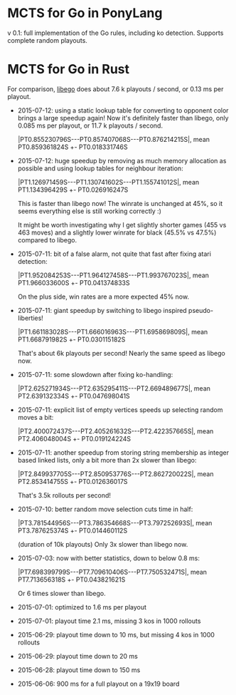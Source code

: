 # MCTS for Go in PonyLang

v 0.1: full implementation of the Go rules, including ko detection. Supports complete random playouts.

# MCTS for Go in Rust

For comparison, [libego](https://github.com/lukaszlew/libego) does about 7.6 k playouts / second, or 0.13 ms per playout.

- 2015-07-12: using a static lookup table for converting to opponent color brings a large speedup again! Now it's definitely faster than libego, only 0.085 ms per playout, or 11.7 k playouts / second.
  
  |PT0.855230796S---PT0.857407068S---PT0.876214215S|, mean PT0.859361824S +- PT0.018331746S

- 2015-07-12: huge speedup by removing as much memory allocation as possible and using lookup tables for neighbour iteration:

  |PT1.126971459S---PT1.130741602S---PT1.155741012S|, mean PT1.134396429S +- PT0.026916247S

  This is faster than libego now! The winrate is unchanged at 45%, so it seems everything else is still working correctly :)

  It might be worth investigating why I get slightly shorter games (455 vs 463 moves) and a slightly lower winrate for black (45.5% vs 47.5%) compared to libego.
- 2015-07-11: bit of a false alarm, not quite that fast after fixing atari detection:

  |PT1.952084253S---PT1.964127458S---PT1.993767023S|, mean PT1.966033600S +- PT0.041374833S
  
  On the plus side, win rates are a more expected 45% now.
- 2015-07-11: giant speedup by switching to libego inspired pseudo-liberties!

  |PT1.661183028S---PT1.666016963S---PT1.695869809S|, mean PT1.668791982S +- PT0.030115182S

  That's about 6k playouts per second! Nearly the same speed as libego now.
- 2015-07-11: some slowdown after fixing ko-handling:

  |PT2.625271934S---PT2.635295411S---PT2.669489677S|, mean PT2.639132334S +- PT0.047698041S
- 2015-07-11: explicit list of empty vertices speeds up selecting random moves a bit:

  |PT2.400072437S---PT2.405261632S---PT2.422357665S|, mean PT2.406048004S +- PT0.019124224S
- 2015-07-11: another speedup from storing string membership as integer based linked lists, only a bit more than 2x slower than libego:

  |PT2.849937705S---PT2.850953776S---PT2.862720022S|, mean PT2.853414755S +- PT0.012636017S

  That's 3.5k rollouts per second!
- 2015-07-10: better random move selection cuts time in half:

  |PT3.781544956S---PT3.786354668S---PT3.797252693S|, mean PT3.787625374S +- PT0.014460112S

  (duration of 10k playouts)
  Only 3x slower than libego now.
- 2015-07-03: now with better statistics, down to below 0.8 ms:

  |PT7.698399799S---PT7.709610406S---PT7.750532471S|, mean PT7.713656318S +- PT0.043821621S

  Or 6 times slower than libego.
- 2015-07-01: optimized to 1.6 ms per playout
- 2015-07-01: playout time 2.1 ms, missing 3 kos in 1000 rollouts 
- 2015-06-29: playout time down to 10 ms, but missing 4 kos in 1000 rollouts
- 2015-06-29: playout time down to 20 ms
- 2015-06-28: playout time down to 150 ms
- 2015-06-06: 900 ms for a full playout on a 19x19 board
